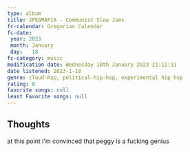 ```yaml
---
type: album 
title: JPEGMAFIA - Communist Slow Jams
fc-calendar: Gregorian Calendar
fc-date: 
 year: 2023
 month: January
 day:   18
fc-category: music
modification date: Wednesday 18th January 2023 21:11:31
date listened: 2023-1-18 
genre: cloud-Rap, political-hip-hop, experimental hip hop 
rating: 8
favorite songs: null
least Favorite songs: null
---
```

## Thoughts

at this point i'm convinced that peggy is a fucking genius